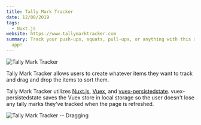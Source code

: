 ```yaml
---
title: Tally Mark Tracker
date: 12/08/2019
tags:
  - Nuxt.js
website: https://www.tallymarktracker.com
summary: Track your push-ups, squats, pull-ups, or anything with this simple tracking
  app!
---
```


![Tally Mark Tracker](/images/content/tally-mark-tracker.jpg)

Tally Mark Tracker allows users to create whatever items they want to track and drag and drop the items to sort them.

Tally Mark Tracker utilizes [Nuxt.js](https://nuxtjs.org/guide/configuration), [Vuex](https://vuex.vuejs.org/), and [vuex-persistedstate](https://www.npmjs.com/package/vuex-persistedstate). vuex-persistedstate saves the Vuex store in local storage so the user doesn't lose any tally marks they've tracked when the page is refreshed.

![Tally Mark Tracker -- Dragging](/images/content/tally-mark-tracker-dragging.jpg)
